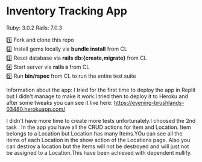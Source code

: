 # Inventory Tracking App

Ruby: 3.0.2
Rails: 7.0.3

:one: Fork and clone this repo <br>
 :two: Install gems locally via <b>bundle install</b> from CL <br>
 :three: Reset database via <b>rails db:{create,migrate} </b> from CL <br>
 :four: Start server via <b>rails s </b> from CL <br>
 :five: Run  <b>bin/rspec </b> from CL to run the entire test suite <br>
 
 
 Information about the app: I tried for the first time to  deploy the app in Replit but I didn't manage to make it work.I tried then to deploy 
 it to Heroku and after some tweaks you can see it live here: https://evening-brushlands-03480.herokuapp.com/
 
I didn't have more time to create more tests unfortunately.I choosed the 2nd task .
In the app you have all the CRUD actions for Item and Location.
Item belongs to a Location but Location has many Items.YOu can see all the items of each Location in the show action of the Locations page.
Also you can destroy a location but the items will not be destroyed and will just not be assigned to a Location.This have been achieved with dependent nullify.
